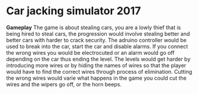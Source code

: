 # Car jacking simulator 2017
**Gameplay**
The game is about stealing cars, you are a lowly thief that is being hired to steal cars, the progression would involve stealing better and better cars with harder to crack security.
The adruino controller would be used to break into the car, start the car and disable alarms. If you connect the wrong wires you would be electrocuted or an alarm would go off depending on the car thus ending the level. The levels would get harder by introducing more wires or by hiding the names of wires so that the player would have to find the correct wires through process of elimination. Cutting the wrong wires would varie what happens in the game you could cut the wires and the wipers go off, or the horn beeps.
